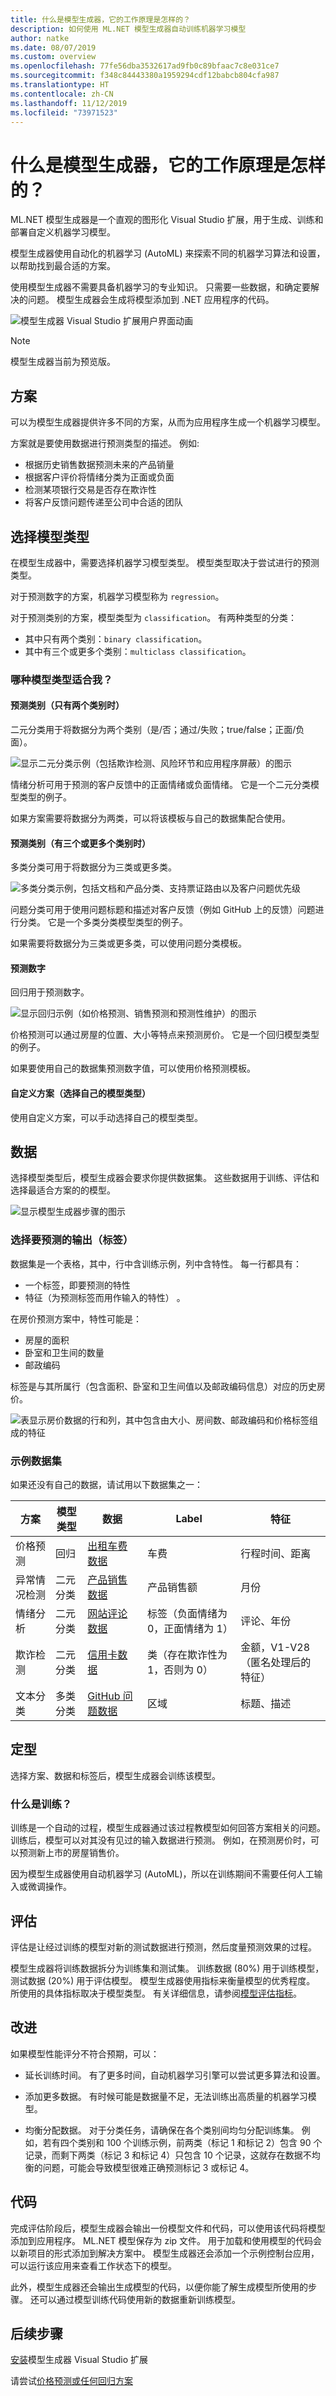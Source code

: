 ```yaml
---
title: 什么是模型生成器，它的工作原理是怎样的？
description: 如何使用 ML.NET 模型生成器自动训练机器学习模型
author: natke
ms.date: 08/07/2019
ms.custom: overview
ms.openlocfilehash: 77fe56dba3532617ad9fb0c89bfaac7c8e031ce7
ms.sourcegitcommit: f348c84443380a1959294cdf12babcb804cfa987
ms.translationtype: HT
ms.contentlocale: zh-CN
ms.lasthandoff: 11/12/2019
ms.locfileid: "73971523"
---
```

# <a name="what-is-model-builder-and-how-does-it-work"></a>什么是模型生成器，它的工作原理是怎样的？

ML.NET 模型生成器是一个直观的图形化 Visual Studio 扩展，用于生成、训练和部署自定义机器学习模型。

模型生成器使用自动化的机器学习 (AutoML) 来探索不同的机器学习算法和设置，以帮助找到最合适的方案。

使用模型生成器不需要具备机器学习的专业知识。 只需要一些数据，和确定要解决的问题。 模型生成器会生成将模型添加到 .NET 应用程序的代码。

![模型生成器 Visual Studio 扩展用户界面动画](media/ml-dotnet-model-builder.gif)

> [!NOTE]
> 模型生成器当前为预览版。

## <a name="scenarios"></a>方案

可以为模型生成器提供许多不同的方案，从而为应用程序生成一个机器学习模型。

方案就是要使用数据进行预测类型的描述。 例如:

- 根据历史销售数据预测未来的产品销量
- 根据客户评价将情绪分类为正面或负面
- 检测某项银行交易是否存在欺诈性
- 将客户反馈问题传递至公司中合适的团队

## <a name="choose-a-model-type"></a>选择模型类型

在模型生成器中，需要选择机器学习模型类型。 模型类型取决于尝试进行的预测类型。

对于预测数字的方案，机器学习模型称为 `regression`。

对于预测类别的方案，模型类型为 `classification`。 有两种类型的分类：

- 其中只有两个类别：`binary classification`。
- 其中有三个或更多个类别：`multiclass classification`。

### <a name="which-model-type-is-right-for-me"></a>哪种模型类型适合我？

#### <a name="predict-a-category-when-there-are-only-two-categories"></a>预测类别（只有两个类别时）

二元分类用于将数据分为两个类别（是/否；通过/失败；true/false；正面/负面）。

![显示二元分类示例（包括欺诈检测、风险环节和应用程序屏蔽）的图示](media/binary-classification-examples.png)

情绪分析可用于预测的客户反馈中的正面情绪或负面情绪。 它是一个二元分类模型类型的例子。

如果方案需要将数据分为两类，可以将该模板与自己的数据集配合使用。

#### <a name="predict-a-category-when-there-are-three-or-more-categories"></a>预测类别（有三个或更多个类别时）

多类分类可用于将数据分为三类或更多类。

![多类分类示例，包括文档和产品分类、支持票证路由以及客户问题优先级](media/multiclass-classification-examples.png)

问题分类可用于使用问题标题和描述对客户反馈（例如 GitHub 上的反馈）问题进行分类。 它是一个多类分类模型类型的例子。

如果需要将数据分为三类或更多类，可以使用问题分类模板。

#### <a name="predict-a-number"></a>预测数字

回归用于预测数字。

![显示回归示例（如价格预测、销售预测和预测性维护）的图示](media/regression-examples.png)

价格预测可以通过房屋的位置、大小等特点来预测房价。 它是一个回归模型类型的例子。

如果要使用自己的数据集预测数字值，可以使用价格预测模板。

#### <a name="custom-scenario-choose-your-model-type"></a>自定义方案（选择自己的模型类型）

使用自定义方案，可以手动选择自己的模型类型。

## <a name="data"></a>数据

选择模型类型后，模型生成器会要求你提供数据集。 这些数据用于训练、评估和选择最适合方案的的模型。

![显示模型生成器步骤的图示](media/model-builder-steps.png)

### <a name="choose-the-output-to-predict-label"></a>选择要预测的输出（标签）

数据集是一个表格，其中，行中含训练示例，列中含特性。 每一行都具有：

- 一个标签，即要预测的特性 
- 特征（为预测标签而用作输入的特性）  。

在房价预测方案中，特性可能是：

- 房屋的面积
- 卧室和卫生间的数量
- 邮政编码

标签是与其所属行（包含面积、卧室和卫生间值以及邮政编码信息）对应的历史房价。

![表显示房价数据的行和列，其中包含由大小、房间数、邮政编码和价格标签组成的特征](media/model-builder-data.png)

### <a name="example-datasets"></a>示例数据集

如果还没有自己的数据，请试用以下数据集之一：

|方案|模型类型|数据|Label|特征|
|-|-|-|-|-|
|价格预测|回归|[出租车费数据](https://github.com/dotnet/machinelearning-samples/blob/master/datasets/taxi-fare-train.csv)|车费|行程时间、距离|
|异常情况检测|二元分类|[产品销售数据](https://github.com/dotnet/machinelearning-samples/blob/master/samples/csharp/getting-started/AnomalyDetection_Sales/SpikeDetection/Data/product-sales.csv)|产品销售额|月份|
|情绪分析|二元分类|[网站评论数据](https://raw.githubusercontent.com/dotnet/machinelearning/master/test/data/wikipedia-detox-250-line-data.tsv)|标签（负面情绪为 0，正面情绪为 1）|评论、年份|
|欺诈检测|二元分类|[信用卡数据](https://github.com/dotnet/machinelearning-samples/blob/master/samples/csharp/getting-started/BinaryClassification_CreditCardFraudDetection/CreditCardFraudDetection.Trainer/assets/input/creditcardfraud-dataset.zip)|类（存在欺诈性为 1，否则为 0）|金额，V1-V28（匿名处理后的特征）|
|文本分类|多类分类|[GitHub 问题数据](https://github.com/dotnet/machinelearning-samples/blob/master/samples/csharp/end-to-end-apps/MulticlassClassification-GitHubLabeler/GitHubLabeler/Data/corefx-issues-train.tsv)|区域|标题、描述|

## <a name="train"></a>定型

选择方案、数据和标签后，模型生成器会训练该模型。

### <a name="what-is-training"></a>什么是训练？

训练是一个自动的过程，模型生成器通过该过程教模型如何回答方案相关的问题。 训练后，模型可以对其没有见过的输入数据进行预测。 例如，在预测房价时，可以预测新上市的房屋销售价。

因为模型生成器使用自动机器学习 (AutoML)，所以在训练期间不需要任何人工输入或微调操作。

## <a name="evaluate"></a>评估

评估是让经过训练的模型对新的测试数据进行预测，然后度量预测效果的过程。

模型生成器将训练数据拆分为训练集和测试集。 训练数据 (80%) 用于训练模型，测试数据 (20%) 用于评估模型。 模型生成器使用指标来衡量模型的优秀程度。 所使用的具体指标取决于模型类型。 有关详细信息，请参阅[模型评估指标](resources/metrics.md)。

## <a name="improve"></a>改进

如果模型性能评分不符合预期，可以：

- 延长训练时间。 有了更多时间，自动机器学习引擎可以尝试更多算法和设置。

- 添加更多数据。 有时候可能是数据量不足，无法训练出高质量的机器学习模型。

- 均衡分配数据。 对于分类任务，请确保在各个类别间均匀分配训练集。 例如，若有四个类别和 100 个训练示例，前两类（标记 1 和标记 2）包含 90 个记录，而剩下两类（标记 3 和标记 4）只包含 10 个记录，这就存在数据不均衡的问题，可能会导致模型很难正确预测标记 3 或标记 4。

## <a name="code"></a>代码

完成评估阶段后，模型生成器会输出一份模型文件和代码，可以使用该代码将模型添加到应用程序。 ML.NET 模型保存为 zip 文件。 用于加载和使用模型的代码会以新项目的形式添加到解决方案中。 模型生成器还会添加一个示例控制台应用，可以运行该应用来查看工作状态下的模型。

此外，模型生成器还会输出生成模型的代码，以便你能了解生成模型所使用的步骤。 还可以通过模型训练代码使用新的数据重新训练模型。

## <a name="whats-next"></a>后续步骤

[安装](how-to-guides/install-model-builder.md)模型生成器 Visual Studio 扩展

请尝试[价格预测或任何回归方案](tutorials/predict-prices-with-model-builder.md)
